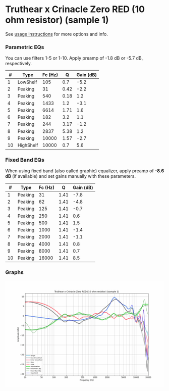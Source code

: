 # Truthear x Crinacle Zero RED (10 ohm resistor) (sample 1)
See [usage instructions](https://github.com/jaakkopasanen/AutoEq#usage) for more options and info.

### Parametric EQs
You can use filters 1-5 or 1-10. Apply preamp of -1.8 dB or -5.7 dB, respectively.

|   # | Type      |   Fc (Hz) |    Q |   Gain (dB) |
|-----|-----------|-----------|------|-------------|
|   1 | LowShelf  |       105 | 0.7  |        -5.2 |
|   2 | Peaking   |        31 | 0.42 |        -2.2 |
|   3 | Peaking   |       540 | 0.18 |         1.2 |
|   4 | Peaking   |      1433 | 1.2  |        -3.1 |
|   5 | Peaking   |      6614 | 1.71 |         1.6 |
|   6 | Peaking   |       182 | 3.2  |         1.1 |
|   7 | Peaking   |       244 | 3.17 |        -1.2 |
|   8 | Peaking   |      2837 | 5.38 |         1.2 |
|   9 | Peaking   |     10000 | 1.57 |        -2.7 |
|  10 | HighShelf |     10000 | 0.7  |         5.6 |

### Fixed Band EQs
When using fixed band (also called graphic) equalizer, apply preamp of **-8.6 dB** (if available) and set gains manually with these parameters.

|   # | Type    |   Fc (Hz) |    Q |   Gain (dB) |
|-----|---------|-----------|------|-------------|
|   1 | Peaking |        31 | 1.41 |        -7.8 |
|   2 | Peaking |        62 | 1.41 |        -4.8 |
|   3 | Peaking |       125 | 1.41 |        -0.7 |
|   4 | Peaking |       250 | 1.41 |         0.6 |
|   5 | Peaking |       500 | 1.41 |         1.5 |
|   6 | Peaking |      1000 | 1.41 |        -1.4 |
|   7 | Peaking |      2000 | 1.41 |        -1.1 |
|   8 | Peaking |      4000 | 1.41 |         0.8 |
|   9 | Peaking |      8000 | 1.41 |         0.7 |
|  10 | Peaking |     16000 | 1.41 |         8.5 |

### Graphs
![](./Truthear%20x%20Crinacle%20Zero%20RED%20(10%20ohm%20resistor)%20(sample%201).png)
